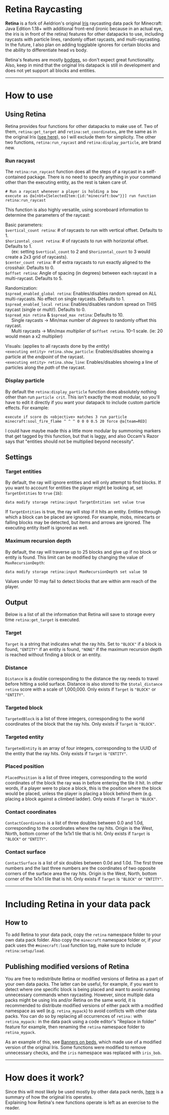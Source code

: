 # Retina Raycasting

**Retina** is a fork of Aeldrion's original [Iris](https://github.com/Aeldrion/Iris) raycasting data pack for Minecraft: Java Edition 1.18+ with additional front-end (ironic because in an actual eye, the iris is in front of the retina) features for other datapacks to use, including raycasts with particle lines, randomly offset raycasts, and multi-raycasting. In the future, I also plan on adding togglable ignores for certain blocks and the ability to differentiate head vs body.

Retina's features are mostly [bodges](https://en.wiktionary.org/wiki/bodge#Verb), so don't expect great functionality.
Also, keep in mind that the original Iris datapack is still in development and does not yet support all blocks and entities.

---

# How to use

## Using Retina

Retina provides four functions for other datapacks to make use of. Two of them, `retina:get_target` and `retina:set_coordinates`, are the same as in the original Iris ([see here](https://github.com/Aeldrion/Iris#using-iris)), so I will exclude them for simplicity. The other two functions, `retina:run_raycast` and `retina:display_particle`, are brand new.

### Run racyast

The `retina:run_raycast` function does all the steps of a raycast in a self-contained package. There is no need to specify anything in your command other than the executing entity, as the rest is taken care of.

```mcfunction
# Run a raycast whenever a player is holding a bow
execute as @a[nbt={SelectedItem:{id:"minecraft:bow"}}] run function retina:run_raycast
```

This function is also highly versatile, using scoreboard information to determine the parameters of the raycast:

Basic parameters: \
`$vertical_count retina`: # of raycasts to run with vertical offset. Defaults to 1. \
`$horizontal_count retina`: # of raycasts to run with horizontal offset. Defaults to 1. \
     (ex: setting `$vertical_count` to 2 and `$horizontal_count` to 3 would create a 2x3 grid of raycasts). \
`$center_count retina`: # of extra raycasts to run exactly aligned to the crosshair. Defaults to 0. \
`$offset retina`: Angle of spacing (in degrees) between each raycast in a multi-raycast. Defaults to 5. 

Randomization: \
`$spread_enabled_global retina`: Enables/disables random spread on ALL multi-raycasts. No effect on single raycasts. Defaults to 1. \
`$spread_enabled_local retina`: Enables/disables random spread on THIS raycast (single or multi!). Defaults to 0. \
`$spread_min retina` & `$spread_max retina`: Defaults to 10. \
     Single raycasts -> Min/max number of *degrees* to randomly offset this raycast. \
     Multi raycasts -> Min/max *multiplier* of `$offset retina`. 10–1 scale. (ie: 20 would mean a x2 multiplier) 

Visuals: (applies to all raycasts done by the *entity*) \
`<executing entity> retina.show_particle`: Enables/disables showing a particle at the *endpoint* of the raycast. \
`<executing entity> retina.show_line`: Enables/disables showing a line of particles along the *path* of the raycast. 

### Display particle

By default the `retina:display_particle` function does absolutely nothing other than run `particle crit`. This isn't exactly the most modular, so you'll have to edit it directly if you want your datapack to include custom particle effects. For example:
```mcfunction
execute if score @s <objective> matches 3 run particle minecraft:soul_fire_flame ^ ^ ^ 0 0 0 0.5 20 force @a[team=RED]
```
I could have maybe made this a little more modular by summoning markers that get tagged by this function, but that is laggy, and also Occam's Razor says that "entities should not be multiplied beyond necessity".

## Settings

### Target entities

By default, the ray will ignore entities and will only attempt to find blocks. If you want to account for entities the player might be looking at, set `TargetEntities` to `true` (`1b`):

```mcfunction
data modify storage retina:input TargetEntities set value true
```

If `TargetEntities` is true, the ray will stop if it hits an entity. Entities through which a block can be placed are ignored. For example, mobs, minecarts or falling blocks may be detected, but items and arrows are ignored. The executing entity itself is ignored as well.

### Maximum recursion depth

By default, the ray will traverse up to 25 blocks and give up if no block or entity is found. This limit can be modified by changing the value of `MaxRecursionDepth`:

```mcfunction
data modify storage retina:input MaxRecursionDepth set value 50
```

Values under 10 may fail to detect blocks that are within arm reach of the player.

## Output

Below is a list of all the information that Retina will save to storage every time `retina:get_target` is executed.

### Target

`Target` is a string that indicates what the ray hits. Set to `"BLOCK"` if a block is found, `"ENTITY"` if an entity is found, `"NONE"` if the maximum recursion depth is reached without finding a block or an entity.

### Distance

`Distance` is a double corresponding to the distance the ray needs to travel before hitting a solid surface. Distance is also stored to the `$total_distance retina` score with a scale of 1,000,000.
Only exists if `Target` is `"BLOCK"` or `"ENTITY"`.

### Targeted block

`TargetedBlock` is a list of three integers, corresponding to the world coordinates of the block that the ray hits.
Only exists if `Target` is `"BLOCK"`.

### Targeted entity

`TargetedEntity` is an array of four integers, corresponding to the UUID of the entity that the ray hits.
Only exists if `Target` is `"ENTITY"`.

### Placed position

`PlacedPosition` is a list of three integers, corresponding to the world coordinates of the block the ray was in before entering the tile it hit. In other words, if a player were to place a block, this is the position where the block would be placed, unless the player is placing a block behind them (e.g. placing a block against a climbed ladder).
Only exists if `Target` is `"BLOCK"`.

### Contact coordinates

`ContactCoordinates` is a list of three doubles between 0.0 and 1.0d, corresponding to the coordinates where the ray hits. Origin is the West, North, bottom corner of the 1x1x1 tile that is hit.
Only exists if `Target` is `"BLOCK"` or `"ENTITY"`.

### Contact surface

`ContactSurface` is a list of six doubles between 0.0d and 1.0d. The first three numbers and the last three numbers are the coordinates of two opposite corners of the surface area the ray hits. Origin is the West, North, bottom corner of the 1x1x1 tile that is hit.
Only exists if `Target` is `"BLOCK"` or `"ENTITY"`.

---

# Including Retina in your data pack

## How to

To add Retina to your data pack, copy the `retina` namespace folder to your own data pack folder. Also copy the `minecraft` namespace folder or, if your pack uses the `#minecraft:load` function tag, make sure to include `retina:setup/load`.

## Publishing modified versions of Retina

You are free to redistribute Retina or modified versions of Retina as a part of your own data packs. The latter can be useful, for example, if you want to detect where one specific block is being placed and want to avoid running unnecessary commands when raycasting. However, since multiple data packs might be using Iris and/or Retina on the same world, it is recommended to distribute modified versions of either pack with a modified namespace as well (e.g. `retina_mypack`) to avoid conflicts with other data packs. You can do so by replacing all occurrences of `retina:` with `retina_mypack:` in the data pack using a code editor's "Replace in folder" feature for example, then renaming the `retina` namespace folder to `retina_mypack`.

As an example of this, see [Banners on beds](https://www.planetminecraft.com/data-pack/banners-on-beds/), which made use of a modified version of the original Iris. Some functions were modified to remove unnecessary checks, and the `iris` namespace was replaced with `iris_bob`.

---

# How does it work?

Since this will most likely be used mostly by other data pack nerds, [here](https://github.com/Aeldrion/Iris#how-does-it-work) is a summary of how the original Iris operates. \
Explaining how Retina's new functions operate is left as an exercise to the reader.

